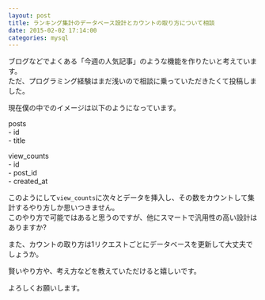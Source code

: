 ```yaml
---
layout: post
title: ランキング集計のデータベース設計とカウントの取り方について相談
date: 2015-02-02 17:14:00
categories: mysql
---
```

<p>ブログなどでよくある「今週の人気記事」のような機能を作りたいと考えています。<br>
ただ、プログラミング経験はまだ浅いので相談に乗っていただきたくて投稿しました。</p>

<p>現在僕の中でのイメージは以下のようになっています。</p>

<p>posts<br>
- id<br>
- title</p>

<p>view_counts<br>
- id<br>
- post_id<br>
- created_at</p>

<p>このようにして<code>view_counts</code>に次々とデータを挿入し、その数をカウントして集計するやり方しか思いつきません。<br>
このやり方で可能ではあると思うのですが、他にスマートで汎用性の高い設計はありますか?</p>

<p>また、カウントの取り方は1リクエストごとにデータベースを更新して大丈夫でしょうか。</p>

<p>賢いやり方や、考え方などを教えていただけると嬉しいです。</p>

<p>よろしくお願いします。</p>
